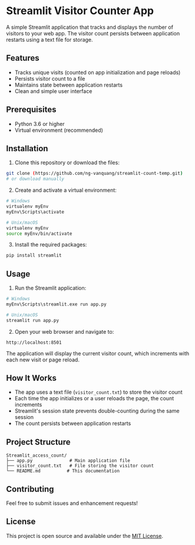 # Streamlit Visitor Counter App

A simple Streamlit application that tracks and displays the number of visitors to your web app. The visitor count persists between application restarts using a text file for storage.

## Features

- Tracks unique visits (counted on app initialization and page reloads)
- Persists visitor count to a file
- Maintains state between application restarts
- Clean and simple user interface

## Prerequisites

- Python 3.6 or higher
- Virtual environment (recommended)

## Installation

1. Clone this repository or download the files:
```bash
git clone (https://github.com/ng-vanquang/streamlit-count-temp.git)
# or download manually
```

2. Create and activate a virtual environment:
```bash
# Windows
virtualenv myEnv
myEnv\Scripts\activate

# Unix/macOS
virtualenv myEnv
source myEnv/bin/activate
```

3. Install the required packages:
```bash
pip install streamlit
```

## Usage

1. Run the Streamlit application:
```bash
# Windows
myEnv\Scripts\streamlit.exe run app.py

# Unix/macOS
streamlit run app.py
```

2. Open your web browser and navigate to:
```
http://localhost:8501
```

The application will display the current visitor count, which increments with each new visit or page reload.

## How It Works

- The app uses a text file (`visitor_count.txt`) to store the visitor count
- Each time the app initializes or a user reloads the page, the count increments
- Streamlit's session state prevents double-counting during the same session
- The count persists between application restarts

## Project Structure

```
Streamlit_access_count/
├── app.py              # Main application file
├── visitor_count.txt   # File storing the visitor count
└── README.md          # This documentation
```

## Contributing

Feel free to submit issues and enhancement requests!

## License

This project is open source and available under the [MIT License](LICENSE).
